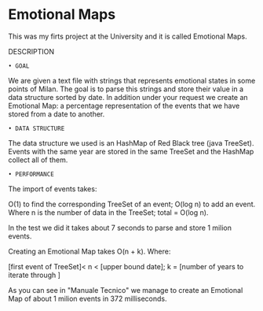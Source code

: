 ﻿# Emotional Maps
This was my firts project at the University and it is called Emotional Maps.


DESCRIPTION

    • GOAL
      
We are given a text file with strings that represents emotional states in some points of Milan. The goal is to parse this strings and store their value in a data structure sorted by date. In addition under your request we create an Emotional Map: a percentage representation of the events that we have stored from a date to another. 


    • DATA STRUCTURE 
      
The data structure we used is an HashMap of Red Black tree (java TreeSet). Events with the same year are stored in the same TreeSet and the HashMap collect all of them. 

    • PERFORMANCE
      
The import of events takes:

O(1) to find the corresponding TreeSet of an event;
O(log n) to add an event. Where n is the number of data in the TreeSet;
total = O(log n).

In the test we did it takes about 7 seconds to parse and store 1 milion events.

	
Creating an Emotional Map takes O(n + k). Where: 

[first event of TreeSet]< n < [upper bound date]; 
k = [number of years to iterate through ]
	
As you can see in "Manuale Tecnico" we manage to create an Emotional Map of about 1 milion events in 372 milliseconds.
